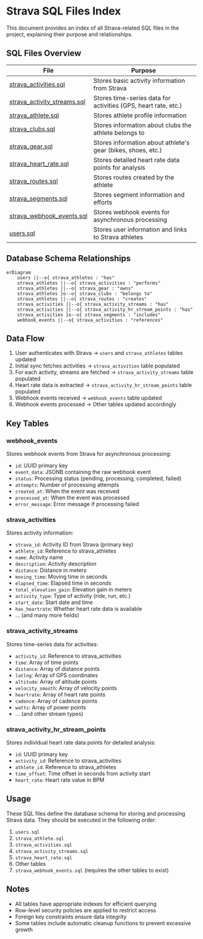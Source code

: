 # Strava SQL Files Index

This document provides an index of all Strava-related SQL files in the project, explaining their purpose and relationships.

## SQL Files Overview

| File | Purpose |
|------|---------|
| [strava_activities.sql](./strava_activities.sql) | Stores basic activity information from Strava |
| [strava_activity_streams.sql](./strava_streams.sql) | Stores time-series data for activities (GPS, heart rate, etc.) |
| [strava_athlete.sql](./strava_athlete.sql) | Stores athlete profile information |
| [strava_clubs.sql](./strava_clubs.sql) | Stores information about clubs the athlete belongs to |
| [strava_gear.sql](./strava_gear.sql) | Stores information about athlete's gear (bikes, shoes, etc.) |
| [strava_heart_rate.sql](./strava_heart_rate.sql) | Stores detailed heart rate data points for analysis |
| [strava_routes.sql](./strava_routes.sql) | Stores routes created by the athlete |
| [strava_segments.sql](./strava_segments.sql) | Stores segment information and efforts |
| [strava_webhook_events.sql](./strava_webhook_events.sql) | Stores webhook events for asynchronous processing |
| [users.sql](./users.sql) | Stores user information and links to Strava athletes |

## Database Schema Relationships

```mermaid
erDiagram
    users ||--o{ strava_athletes : "has"
    strava_athletes ||--o{ strava_activities : "performs"
    strava_athletes ||--o{ strava_gear : "owns"
    strava_athletes }o--o{ strava_clubs : "belongs to"
    strava_athletes ||--o{ strava_routes : "creates"
    strava_activities ||--o{ strava_activity_streams : "has"
    strava_activities ||--o{ strava_activity_hr_stream_points : "has"
    strava_activities }o--o{ strava_segments : "includes"
    webhook_events ||--o{ strava_activities : "references"
```

## Data Flow

1. User authenticates with Strava → `users` and `strava_athletes` tables updated
2. Initial sync fetches activities → `strava_activities` table populated
3. For each activity, streams are fetched → `strava_activity_streams` table populated
4. Heart rate data is extracted → `strava_activity_hr_stream_points` table populated
5. Webhook events received → `webhook_events` table updated
6. Webhook events processed → Other tables updated accordingly

## Key Tables

### webhook_events

Stores webhook events from Strava for asynchronous processing:

- `id`: UUID primary key
- `event_data`: JSONB containing the raw webhook event
- `status`: Processing status (pending, processing, completed, failed)
- `attempts`: Number of processing attempts
- `created_at`: When the event was received
- `processed_at`: When the event was processed
- `error_message`: Error message if processing failed

### strava_activities

Stores activity information:

- `strava_id`: Activity ID from Strava (primary key)
- `athlete_id`: Reference to strava_athletes
- `name`: Activity name
- `description`: Activity description
- `distance`: Distance in meters
- `moving_time`: Moving time in seconds
- `elapsed_time`: Elapsed time in seconds
- `total_elevation_gain`: Elevation gain in meters
- `activity_type`: Type of activity (ride, run, etc.)
- `start_date`: Start date and time
- `has_heartrate`: Whether heart rate data is available
- ... (and many more fields)

### strava_activity_streams

Stores time-series data for activities:

- `activity_id`: Reference to strava_activities
- `time`: Array of time points
- `distance`: Array of distance points
- `latlng`: Array of GPS coordinates
- `altitude`: Array of altitude points
- `velocity_smooth`: Array of velocity points
- `heartrate`: Array of heart rate points
- `cadence`: Array of cadence points
- `watts`: Array of power points
- ... (and other stream types)

### strava_activity_hr_stream_points

Stores individual heart rate data points for detailed analysis:

- `id`: UUID primary key
- `activity_id`: Reference to strava_activities
- `athlete_id`: Reference to strava_athletes
- `time_offset`: Time offset in seconds from activity start
- `heart_rate`: Heart rate value in BPM

## Usage

These SQL files define the database schema for storing and processing Strava data. They should be executed in the following order:

1. `users.sql`
2. `strava_athlete.sql`
3. `strava_activities.sql`
4. `strava_activity_streams.sql`
5. `strava_heart_rate.sql`
6. Other tables
7. `strava_webhook_events.sql` (requires the other tables to exist)

## Notes

- All tables have appropriate indexes for efficient querying
- Row-level security policies are applied to restrict access
- Foreign key constraints ensure data integrity
- Some tables include automatic cleanup functions to prevent excessive growth